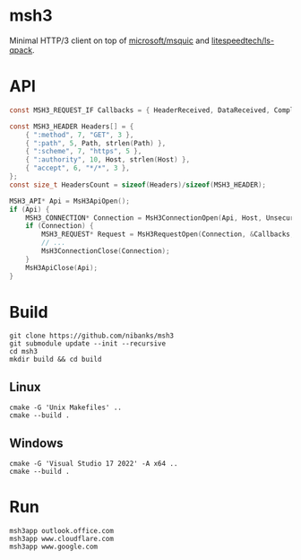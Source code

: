 # msh3

Minimal HTTP/3 client on top of [microsoft/msquic](https://github.com/microsoft/msquic) and [litespeedtech/ls-qpack](https://github.com/litespeedtech/ls-qpack).

# API

```c
const MSH3_REQUEST_IF Callbacks = { HeaderReceived, DataReceived, Complete, Shutdown };

const MSH3_HEADER Headers[] = {
    { ":method", 7, "GET", 3 },
    { ":path", 5, Path, strlen(Path) },
    { ":scheme", 7, "https", 5 },
    { ":authority", 10, Host, strlen(Host) },
    { "accept", 6, "*/*", 3 },
};
const size_t HeadersCount = sizeof(Headers)/sizeof(MSH3_HEADER);

MSH3_API* Api = MsH3ApiOpen();
if (Api) {
    MSH3_CONNECTION* Connection = MsH3ConnectionOpen(Api, Host, Unsecure);
    if (Connection) {
        MSH3_REQUEST* Request = MsH3RequestOpen(Connection, &Callbacks, NULL, Headers, HeadersCount);
        // ...
        MsH3ConnectionClose(Connection);
    }
    MsH3ApiClose(Api);
}
```

# Build

```
git clone https://github.com/nibanks/msh3
git submodule update --init --recursive
cd msh3
mkdir build && cd build
```

## Linux
```
cmake -G 'Unix Makefiles' ..
cmake --build .
```

## Windows
```
cmake -G 'Visual Studio 17 2022' -A x64 ..
cmake --build .
```

# Run

```
msh3app outlook.office.com
msh3app www.cloudflare.com
msh3app www.google.com
```
